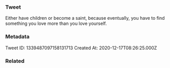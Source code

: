 ### Tweet
Either have children or become a saint, because eventually, you have to find something you love more than you love yourself.

### Metadata
Tweet ID: 1339487097158131713
Created At: 2020-12-17T08:26:25.000Z

### Related

